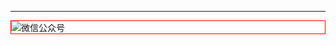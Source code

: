 





---

<img style="border:1px red solid; display:block; margin:0 auto;" src="https://tianqingxiaozhu.oss-cn-shenzhen.aliyuncs.com/img/qrcode.jpg" alt="微信公众号" />
